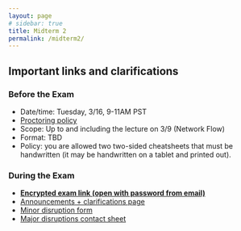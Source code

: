 ```yaml
---
layout: page
# sidebar: true
title: Midterm 2
permalink: /midterm2/
---
```


## Important links and clarifications

### Before the Exam

-   Date/time: Tuesday, 3/16, 9-11AM PST
-   [Proctoring policy](https://docs.google.com/document/d/1AHNBASJeQaRv-aUzWQUVydhC1jF3eBnxSh17s-5SgpI/edit?usp=sharing)
-   Scope: Up to and including the lecture on 3/9 (Network Flow)
-   Format: TBD
-   Policy: you are allowed two two-sided cheatsheets that must be handwritten (it may be handwritten on a tablet and printed out).

### During the Exam

-   [**Encrypted exam link (open with password from email)**](../assets/pdf/CS_170_Midterm_2_SP21_11PM.pdf)
-   [Announcements + clarifications page](https://announcements.cs61a.org/cs170-sp21-mt2)
-   [Minor disruption form](https://forms.gle/Qm2WyvvW7bVRbApn7)
-   [Major disruptions contact sheet](https://docs.google.com/spreadsheets/d/1S0iBjhfOWHjkVjV7BnB04qMz4tX3wd0UZ4fjW5RymUg/edit?usp=sharing)
